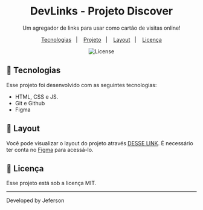 <h1 align="center"> DevLinks - Projeto Discover</h1>

<p align="center">
  Um agregador de links para usar como cartão de visitas online!
</p>

<p align="center">
  <a href="#-tecnologias">Tecnologias</a>&nbsp;&nbsp;&nbsp;|&nbsp;&nbsp;&nbsp;
  <a href="#-projeto">Projeto</a>&nbsp;&nbsp;&nbsp;|&nbsp;&nbsp;&nbsp;
  <a href="#-layout">Layout</a>&nbsp;&nbsp;&nbsp;|&nbsp;&nbsp;&nbsp;
  <a href="#memo-licença">Licença</a>
</p>

<p align="center">
  <img alt="License" src="https://img.shields.io/static/v1?label=license&message=MIT&color=49AA26&labelColor=000000">
</p>

## 🚀 Tecnologias

Esse projeto foi desenvolvido com as seguintes tecnologias:

- HTML, CSS e JS.
- Git e Github
- Figma

## 🔖 Layout

Você pode visualizar o layout do projeto através [DESSE LINK](https://www.figma.com/file/4a28UbhhnH3ZYpw20JnkWS/DevLinks-%E2%80%A2-Projeto-Discover-(Community)?node-id=0%3A1&mode=dev). É necessário ter conta no [Figma](https://figma.com) para acessá-lo.

## :memo: Licença

Esse projeto está sob a licença MIT.

---

Developed by Jeferson
  
